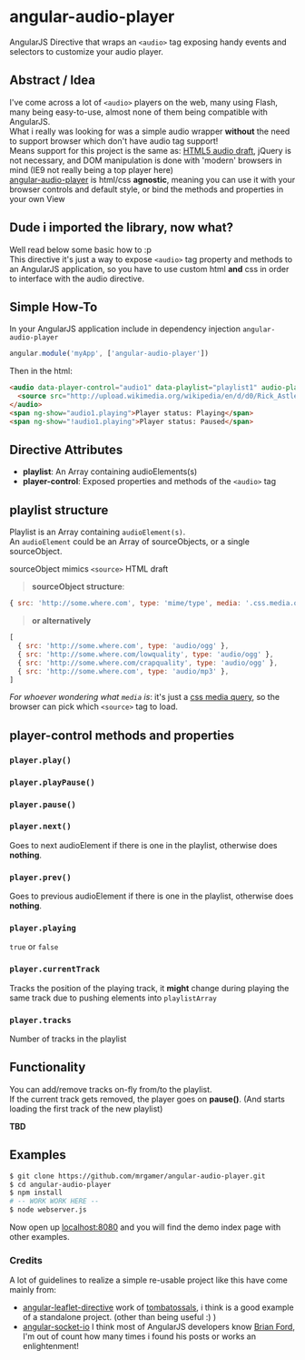 angular-audio-player
====================

AngularJS Directive that wraps an ```<audio>``` tag exposing handy events and selectors to customize your audio player.


## Abstract / Idea
I've come across a lot of ```<audio>``` players on the web, many using Flash, many being easy-to-use, almost none of them being compatible with AngularJS.  
What i really was looking for was a simple audio wrapper **without** the need to support browser which don't have audio tag support!  
Means support for this project is the same as: [HTML5 audio draft][html5audiocompatibility], jQuery is not necessary, and DOM manipulation is done with 'modern' browsers in mind (IE9 not really being a top player here)  
[angular-audio-player][self] is html/css **agnostic**, meaning you can use it with your browser controls and default style, or bind the methods and properties in your own View

## Dude i imported the library, now what? 
Well read below some basic how to :p   
This directive it's just a way to expose ```<audio>``` tag property and methods to an AngularJS application, so you have to use custom html **and** css in order to interface with the audio directive.  

## Simple How-To
In your AngularJS application include in dependency injection ```angular-audio-player```

```javascript
angular.module('myApp', ['angular-audio-player'])
```

Then in the html:

```html
<audio data-player-control="audio1" data-playlist="playlist1" audio-player>
  <source src="http://upload.wikimedia.org/wikipedia/en/d/d0/Rick_Astley_-_Never_Gonna_Give_You_Up.ogg" type="audio/ogg">
</audio>
<span ng-show="audio1.playing">Player status: Playing</span>
<span ng-show="!audio1.playing">Player status: Paused</span>
```

## Directive Attributes

* **playlist**: An Array containing audioElements(s)
* **player-control**: Exposed properties and methods of the ```<audio>``` tag

## playlist structure

Playlist is an Array containing ```audioElement(s)```.  
An ```audioElement``` could be an Array of sourceObjects, or a single sourceObject.  

sourceObject mimics ```<source>``` HTML draft  

> **sourceObject structure**:
```javascript
{ src: 'http://some.where.com', type: 'mime/type', media: '.css.media.query' }
```
> **or alternatively**
```javascript
[
  { src: 'http://some.where.com', type: 'audio/ogg' },
  { src: 'http://some.where.com/lowquality', type: 'audio/ogg' },
  { src: 'http://some.where.com/crapquality', type: 'audio/ogg' },
  { src: 'http://some.where.com', type: 'audio/mp3' },
]
```

*For whoever wondering what ```media``` is*: it's just a [css media query][cssmediaquery], so the browser can pick which ```<source>``` tag to load.

## player-control methods and properties

### `player.play()`

### `player.playPause()`

### `player.pause()`

### `player.next()`
Goes to next audioElement if there is one in the playlist, otherwise does **nothing**.

### `player.prev()`
Goes to previous audioElement if there is one in the playlist, otherwise does **nothing**.

### `player.playing`
```true``` or ```false```

### `player.currentTrack`
Tracks the position of the playing track, it **might** change during playing the same track due to pushing elements into ```playlistArray```

### `player.tracks`
Number of tracks in the playlist

## Functionality

You can add/remove tracks on-fly from/to the playlist.  
If the current track gets removed, the player goes on **pause()**. (And starts loading the first track of the new playlist)

**TBD**

## Examples

```bash
$ git clone https://github.com/mrgamer/angular-audio-player.git
$ cd angular-audio-player
$ npm install
# -- WORK WORK HERE --
$ node webserver.js
```

Now open up [localhost:8080](http://localhost:8080/) and you will find the demo index page with other examples.

### Credits
A lot of guidelines to realize a simple re-usable project like this have come mainly from:

* [angular-leaflet-directive][leafletdir] work of [tombatossals][leafletauth], i think is a good example of a standalone project. (other than being useful :) )
* [angular-socket-io][socketbf] I think most of AngularJS developers know [Brian Ford][brianf], I'm out of count how many times i found his posts or works an enlightenment! 

[leafletdir]: https://github.com/tombatossals/angular-leaflet-directive
[leafletauth]: https://github.com/tombatossals
[socketbf]: https://github.com/btford/angular-socket-io
[brianf]: https://github.com/btford
[self]: http://github.com/mrgamer/angular-audio-player

[html5audiocompatibility]: https://developer.mozilla.org/en-US/docs/Web/HTML/Element/audio#Browser_compatibility
[cssmediaquery]: http://www.w3.org/TR/2009/CR-css3-mediaqueries-20090915/#media0

